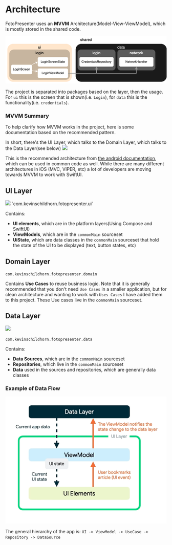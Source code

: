 # Architecture

FotoPresenter uses an **MVVM** Architecture(Model-View-ViewModel), which is mostly stored in the shared code.

![Diagram](../UML/ProjectLayoutDiagram.drawio.png)


The project is separated into packages based on the layer, then the usage. For `ui` this is the screen that is shown(i.e. `Login`), for `data` this is the functionality(i.e. `credentials`).

### MVVM Summary

To help clarify how MVVM works in the project, here is some documentation based on the recommended pattern.

In short, there's the UI Layer, which talks to the Domain Layer, which talks to the Data Layer(see below)
<img src="https://developer.android.com/static/topic/libraries/architecture/images/mad-arch-overview.png" width="600">


This is the recommended architecture from [the android documentation](https://developer.android.com/topic/architecture), which can be used in common code as well. While there are many different architectures in iOS (MVC, VIPER, etc) a lot of developers are moving towards MVVM to work with SwiftUI.

## UI Layer
<img src="https://developer.android.com/static/topic/libraries/architecture/images/mad-arch-overview-ui.png" width="600">
`com.kevinschildhorn.fotopresenter.ui`

Contains:
* **UI elements**, which are in the platform layers(Using Compose and SwiftUI)
* **ViewModels**, which are in the `commonMain` sourceset
* **UiState**, which are data classes in the `commonMain` sourceset that hold the state of the UI to be displayed (text, button states, etc)

## Domain Layer

`com.kevinschildhorn.fotopresenter.domain`

Contains **Use Cases** to reuse business logic. Note that it is generally recommended that you don't need `Use Cases` in a smaller application, but for clean architecture and wanting to work with `Uses Cases` I have added them to this project. These Use cases live in the `commonMain` sourceset.

## Data Layer
<img src="https://developer.android.com/static/topic/libraries/architecture/images/mad-arch-overview-data.png" width="600">

`com.kevinschildhorn.fotopresenter.data`

Contains:
* **Data Sources**, which are in the `commonMain` sourceset
* **Repositories**, which live in the `commonMain` sourceset
* **Data** used in the sources and repositories, which are generally data classes

### Example of Data Flow
<img src="photos/android_architecture.png" width="600">

The general hierarchy of the app is:
`UI -> ViewModel -> UseCase -> Repository -> DataSource`
